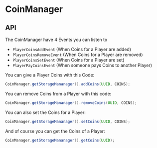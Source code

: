 # CoinManager


## API

The CoinManager have 4 Events you can listen to
- `PlayerCoinsAddEvent` (When Coins for a Player are added)
- `PlayerCoinsRemoveEvent` (When Coins for a Player are removed)
- `PlayerCoinsSetEvent` (When Coins for a Player are set)
- `PlayerPayCoinsEvent` (When someone pays Coins to another Player)


You can give a Player Coins with this Code:
```java
CoinManager.getStorageMananager().addCoins(UUID, COINS);
```

You can remove Coins from a Player with this code:
```java
CoinManager.getStorageMananager().removeCoins(UUID, COINS);
```

You can also set the Coins for a Player:
```java
CoinManager.getStorageMananager().setCoins(UUID, COINS);
```

And of course you can get the Coins of a Player:
```java
CoinManager.getStorageMananager().getCoins(UUID);
```
